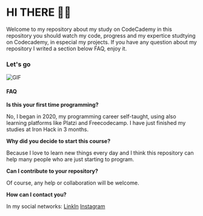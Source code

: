 # HI THERE 👋🏼

Welcome to my repository about my study on CodeCademy in this repository you should watch my code, progress and my expertice studtying on Codecademy, in especial my projects.
If you have any question about my repository I writed a section below FAQ, enjoy it.

### Let's go

![GIF](https://media.giphy.com/media/MGdfeiKtEiEPS/giphy.gif?cid=ecf05e47vk564l9j4gwm9z0kkdtaoik0jnimv15sczvr7jwk&rid=giphy.gif&ct=g)


#### FAQ

**Is this your first time programming?**

No, I began in 2020, my programming career self-taught, using also learning platforms like Platzi and Freecodecamp. I have just finished my studies at Iron Hack    in 3 months.


**Why did you decide to start this course?**

Because I love to learn new things every day and I think this repository can help many people who are just starting to program.

**Can I contribute to your repository?**

Of course, any help or collaboration will be welcome.

**How can I contact you?**

In my social networks: 
[LinkIn](https://www.linkedin.com/in/lorgio-roda-roca/ "LinkIn") [Instagram](https://www.instagram.com/lorgiobenjamin/?hl=en "Instagram")
